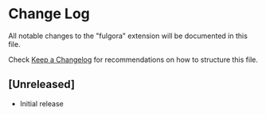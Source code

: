 # Change Log

All notable changes to the "fulgora" extension will be documented in this file.

Check [Keep a Changelog](http://keepachangelog.com/) for recommendations on how to structure this file.

## [Unreleased]

- Initial release
